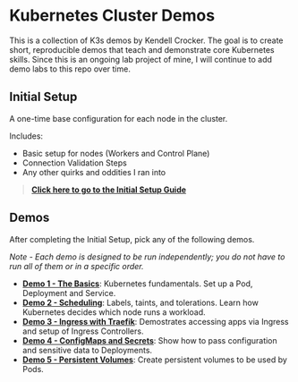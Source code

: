 # Kubernetes Cluster Demos
This is a collection of K3s demos by Kendell Crocker. The goal is to create short, reproducible demos that teach and demonstrate core Kubernetes skills.
Since this is an ongoing lab project of mine, I will continue to add demo labs to this repo over time.

## Initial Setup
A one-time base configuration for each node in the cluster.

Includes:
- Basic setup for nodes (Workers and Control Plane) 
- Connection Validation Steps
- Any other quirks and oddities I ran into

>[**Click here to go to the Initial Setup Guide**](./00-initial-setup/initial-setup.md)


## Demos

After completing the Initial Setup, pick any of the following demos.

*Note - Each demo is designed to be run independently; you do not have to run all of them or in a specific order.*

- [**Demo 1 - The Basics**](./01-demo-basics/01-demo-basics.md): Kubernetes fundamentals. Set up a Pod, Deployment and Service.
- [**Demo 2 - Scheduling**](./02-demo-scheduling/02-demo-scheduling.md): Labels, taints, and tolerations. Learn how Kubernetes decides which node runs a workload.
- [**Demo 3 - Ingress with Traefik**](./03-demo-ingress/03-demo-ingress.md): Demostrates accessing apps via Ingress and setup of Ingress Controllers.
- [**Demo 4 - ConfigMaps and Secrets**](./04-configmaps-and-secrets/04-configmaps_and_secrets.md): Show how to pass configuration and sensitive data to Deployments.
- [**Demo 5 - Persistent Volumes**](./05-Persistent-Volumes/05-Persistent-Volumes.md): Create persistent volumes to be used by Pods.